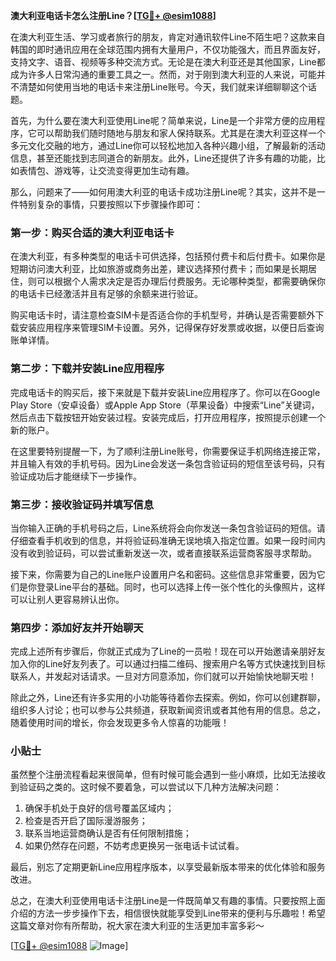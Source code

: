 **澳大利亚电话卡怎么注册Line？[[TG💪+ @esim1088](https://t.me/s/esim1088)]**

在澳大利亚生活、学习或者旅行的朋友，肯定对通讯软件Line不陌生吧？这款来自韩国的即时通讯应用在全球范围内拥有大量用户，不仅功能强大，而且界面友好，支持文字、语音、视频等多种交流方式。无论是在澳大利亚还是其他国家，Line都成为许多人日常沟通的重要工具之一。然而，对于刚到澳大利亚的人来说，可能并不清楚如何使用当地的电话卡来注册Line账号。今天，我们就来详细聊聊这个话题。

首先，为什么要在澳大利亚使用Line呢？简单来说，Line是一个非常方便的应用程序，它可以帮助我们随时随地与朋友和家人保持联系。尤其是在澳大利亚这样一个多元文化交融的地方，通过Line你可以轻松地加入各种兴趣小组，了解最新的活动信息，甚至还能找到志同道合的新朋友。此外，Line还提供了许多有趣的功能，比如表情包、游戏等，让交流变得更加生动有趣。

那么，问题来了——如何用澳大利亚的电话卡成功注册Line呢？其实，这并不是一件特别复杂的事情，只要按照以下步骤操作即可：

### 第一步：购买合适的澳大利亚电话卡

在澳大利亚，有多种类型的电话卡可供选择，包括预付费卡和后付费卡。如果你是短期访问澳大利亚，比如旅游或商务出差，建议选择预付费卡；而如果是长期居住，则可以根据个人需求决定是否办理后付费服务。无论哪种类型，都需要确保你的电话卡已经激活并且有足够的余额来进行验证。

购买电话卡时，请注意检查SIM卡是否适合你的手机型号，并确认是否需要额外下载安装应用程序来管理SIM卡设置。另外，记得保存好发票或收据，以便日后查询账单详情。

### 第二步：下载并安装Line应用程序

完成电话卡的购买后，接下来就是下载并安装Line应用程序了。你可以在Google Play Store（安卓设备）或Apple App Store（苹果设备）中搜索“Line”关键词，然后点击下载按钮开始安装过程。安装完成后，打开应用程序，按照提示创建一个新的账户。

在这里要特别提醒一下，为了顺利注册Line账号，你需要保证手机网络连接正常，并且输入有效的手机号码。因为Line会发送一条包含验证码的短信至该号码，只有验证成功后才能继续下一步操作。

### 第三步：接收验证码并填写信息

当你输入正确的手机号码之后，Line系统将会向你发送一条包含验证码的短信。请仔细查看手机收到的信息，并将验证码准确无误地填入指定位置。如果一段时间内没有收到验证码，可以尝试重新发送一次，或者直接联系运营商客服寻求帮助。

接下来，你需要为自己的Line账户设置用户名和密码。这些信息非常重要，因为它们是你登录Line平台的基础。同时，也可以选择上传一张个性化的头像照片，这样可以让别人更容易辨认出你。

### 第四步：添加好友并开始聊天

完成上述所有步骤后，你就正式成为了Line的一员啦！现在可以开始邀请亲朋好友加入你的Line好友列表了。可以通过扫描二维码、搜索用户名等方式快速找到目标联系人，并发起对话请求。一旦对方同意添加，你们就可以开始愉快地聊天啦！

除此之外，Line还有许多实用的小功能等待着你去探索。例如，你可以创建群聊，组织多人讨论；也可以参与公共频道，获取新闻资讯或者其他有用的信息。总之，随着使用时间的增长，你会发现更多令人惊喜的功能哦！

### 小贴士

虽然整个注册流程看起来很简单，但有时候可能会遇到一些小麻烦，比如无法接收到验证码之类的。这时候不要着急，可以尝试以下几种方法解决问题：

1. 确保手机处于良好的信号覆盖区域内；
2. 检查是否开启了国际漫游服务；
3. 联系当地运营商确认是否有任何限制措施；
4. 如果仍然存在问题，不妨考虑更换另一张电话卡试试看。

最后，别忘了定期更新Line应用程序版本，以享受最新版本带来的优化体验和服务改进。

总之，在澳大利亚使用电话卡注册Line是一件既简单又有趣的事情。只要按照上面介绍的方法一步步操作下去，相信很快就能享受到Line带来的便利与乐趣啦！希望这篇文章对你有所帮助，祝大家在澳大利亚的生活更加丰富多彩～

[[TG💪+ @esim1088](https://t.me/s/esim1088) ![Image](https://i.postimg.cc/4NQfJmqS/Snipaste-2025-05-13-00-14-12.png)]